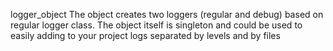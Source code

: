 logger_object
The object creates two loggers (regular and debug) based on regular logger class.
The object itself is singleton and could be used to easily adding to your project 
logs separated by levels and by files  